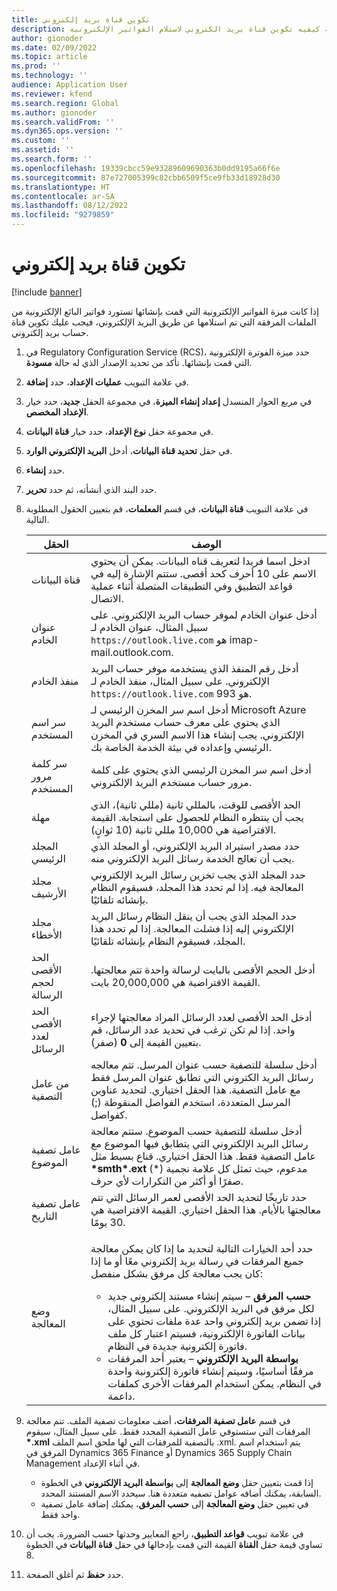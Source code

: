 ```yaml
---
title: تكوين قناة بريد إلكتروني
description: توضح هذه المقالة كيفيه تكوين قناة بريد الكتروني لاستلام الفواتير الإلكترونية.
author: gionoder
ms.date: 02/09/2022
ms.topic: article
ms.prod: ''
ms.technology: ''
audience: Application User
ms.reviewer: kfend
ms.search.region: Global
ms.author: gionoder
ms.search.validFrom: ''
ms.dyn365.ops.version: ''
ms.custom: ''
ms.assetid: ''
ms.search.form: ''
ms.openlocfilehash: 19339cbcc59e93289609690363b0dd9195a66f6e
ms.sourcegitcommit: 87e727005399c82cbb6509f5ce9fb33d18928d30
ms.translationtype: HT
ms.contentlocale: ar-SA
ms.lasthandoff: 08/12/2022
ms.locfileid: "9279859"
---
```

# <a name="configure-an-email-channel"></a>تكوين قناة بريد إلكتروني

[!include [banner](../includes/banner.md)]

إذا كانت ميزة الفواتير الإلكترونية التي قمت بإنشائها تستورد فواتير البائع الإلكترونية من الملفات المرفقة التي تم استلامها عن طريق البريد الإلكتروني، فيجب عليك تكوين قناة حساب بريد إلكتروني.

1. في Regulatory Configuration Service ‏(RCS)، حدد ميزة الفوترة الإلكترونية التي قمت بإنشائها. تأكد من تحديد الإصدار الذي له حالة **مسودة**.
2. في علامة التبويب **عمليات الإعداد**، حدد **إضافة**.
3. في مربع الحوار المنسدل **إعداد إنشاء الميزة**، في مجموعة الحقل **جديد**، حدد خيار **الإعداد المخصص**.
4. في مجموعة حقل **نوع الإعداد**، حدد خيار **قناة البيانات**.
5. في حقل **تحديد قناة البيانات**، أدخل **البريد الإلكتروني الوارد**.
6. حدد **إنشاء**.
7. حدد البند الذي أنشأته، ثم حدد **تحرير**.
8. في علامة التبويب **قناة البيانات**، في قسم **المعلمات**، قم بتعيين الحقول المطلوبة التالية.

    | الحقل                | ‏‏الوصف‬ |
    |----------------------|-------------|
    | قناة البيانات         | ادخل اسما فريدا لتعريف قناه البيانات. يمكن أن يحتوي الاسم على 10 أحرف كحد أقصى. ستتم الإشارة إليه في قواعد التطبيق وفي التطبيقات المتصلة أثناء عملية الاتصال. |
    | عنوان الخادم       | أدخل عنوان الخادم لموفر حساب البريد الإلكتروني. على سبيل المثال، عنوان الخادم لـ  `https://outlook.live.com` هو imap-mail.outlook.com. |
    | منفذ الخادم          | أدخل رقم المنفذ الذي يستخدمه موفر حساب البريد الإلكتروني. على سبيل المثال، منفذ الخادم لـ `https://outlook.live.com` هو 993. |
    | سر اسم المستخدم     | أدخل اسم سر المخزن الرئيسي لـ Microsoft Azure الذي يحتوي على معرف حساب مستخدم البريد الإلكتروني. يجب إنشاء هذا الاسم السري في المخزن الرئيسي وإعداده في بيئة الخدمة الخاصة بك. |
    | سر كلمة مرور المستخدم | أدخل اسم سر المخزن الرئيسي الذي يحتوي على كلمة مرور حساب مستخدم البريد الإلكتروني. |
    | مهلة              | الحد الأقصى للوقت، بالمللي ثانية (مللي ثانية)، الذي يجب أن ينتظره النظام للحصول على استجابة. القيمة الافتراضية هي 10,000 مللي ثانية (10 ثوانٍ). |
    | المجلد الرئيسي          | حدد مصدر استيراد البريد الإلكتروني، أو المجلد الذي يجب أن تعالج الخدمة رسائل البريد الإلكتروني منه. |
    | مجلد الأرشيف       | حدد المجلد الذي يجب تخزين رسائل البريد الإلكتروني المعالجة فيه. إذا لم تحدد هذا المجلد، فسيقوم النظام بإنشائه تلقائيًا. |
    | مجلد الأخطاء         | حدد المجلد الذي يجب أن ينقل النظام رسائل البريد الإلكتروني إليه إذا فشلت المعالجة. إذا لم تحدد هذا المجلد، فسيقوم النظام بإنشائه تلقائيًا. |
    | الحد الأقصى لحجم الرسالة     | أدخل الحجم الأقصى بالبايت لرسالة واحدة تتم معالجتها. القيمة الافتراضية هي 20,000,000 بايت. |
    | الحد الأقصى لعدد الرسائل   | أدخل الحد الأقصى لعدد الرسائل المراد معالجتها لإجراء واحد. إذا لم تكن ترغب في تحديد عدد الرسائل، قم بتعيين القيمة إلى **0** (صفر). |
    | من عامل التصفية          | أدخل سلسلة للتصفية حسب عنوان المرسل. تتم معالجه رسائل البريد الكتروني التي تطابق عنوان المرسل فقط مع عامل التصفية. هذا الحقل اختياري. لتحديد عناوين المرسل المتعددة، استخدم الفواصل المنقوطة (;) كفواصل. |
    | عامل تصفية الموضوع       | أدخل سلسلة للتصفية حسب الموضوع. ستتم معالجة رسائل البريد الإلكتروني التي يتطابق فيها الموضوع مع عامل التصفية فقط. هذا الحقل اختياري. قناع بسيط مثل **\*smth\*.ext** مدعوم، حيث تمثل كل علامة نجمية (\*) صفرًا أو أكثر من التكرارات لأي حرف. |
    | عامل تصفية التاريخ          | حدد تاريخًا لتحديد الحد الأقصى لعمر الرسائل التي تتم معالجتها بالأيام. هذا الحقل اختياري. القيمة الافتراضية هي 30 يومًا. |
    | وضع المعالجة      | <p>حدد أحد الخيارات التالية لتحديد ما إذا كان يمكن معالجة جميع المرفقات في رسالة بريد إلكتروني معًا أو ما إذا كان يجب معالجة كل مرفق بشكل منفصل:</p><ul><li><b>حسب المرفق</b> – سيتم إنشاء مستند إلكتروني جديد لكل مرفق في البريد الإلكتروني. على سبيل المثال، إذا تضمن بريد إلكتروني واحد عدة ملفات تحتوي على بيانات الفاتورة الإلكترونية، فسيتم اعتبار كل ملف فاتورة إلكترونية جديدة في النظام.</li><li><b>بواسطة البريد الإلكتروني</b> – يعتبر أحد المرفقات مرفقًا أساسيًا، وسيتم إنشاء فاتورة إلكترونية واحدة في النظام. يمكن استخدام المرفقات الأخرى كملفات داعمة.</li></ul> |

9. في قسم **عامل تصفية المرفقات**، أضف معلومات تصفية الملف. تتم معالجة المرفقات التي ستستوفي عامل التصفية المحدد فقط. على سبيل المثال، سيقوم **\*.xml** بالتصفية للمرفقات التي لها ملحق اسم الملف .xml. يتم استخدام اسم المرفق في Dynamics 365 Finance أو Dynamics 365 Supply Chain Management في أثناء الإعداد.

    - إذا قمت بتعيين حقل **وضع المعالجة** إلى **بواسطة البريد الإلكتروني** في الخطوة السابقة، يمكنك أضافه عوامل تصفيه متعددة هنا. سيحدد الاسم المستند المحدد.
    - في تعيين حقل **وضع المعالجة** إلى **حسب المرفق**، يمكنك إضافة عامل تصفية واحد فقط.

10. في علامة تبويب **قواعد التطبيق**، راجع المعايير وحدثها حسب الضرورة. يجب أن تساوي قيمة حقل **القناة** القيمة التي قمت بإدخالها في حقل **قناة البيانات** في الخطوة 8.
11. حدد **حفظ** ثم أغلق الصفحة.
